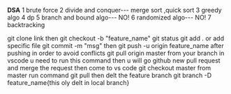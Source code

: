 **DSA**
1 brute force
2 divide and conquer--- merge sort ,quick sort
3 greedy algo
4 dp
5 branch and bound algo--- NO!
6 randomized algo--- NO!
7 backtracking  

git clone link
then git checkout -b "feature_name"
git status
git add . or add specific file
git commit -m "msg"
then git push -u origin feature_name
after pushing in order to avoid conflicts git pull origin master from your branch in vscode u need to run this command 
then u will go github new pull request and merge the request
then come to vs code git checkout master
from master run command git pull
then delt the feature branch git branch -D feature_name{this oly delt in local branch}
